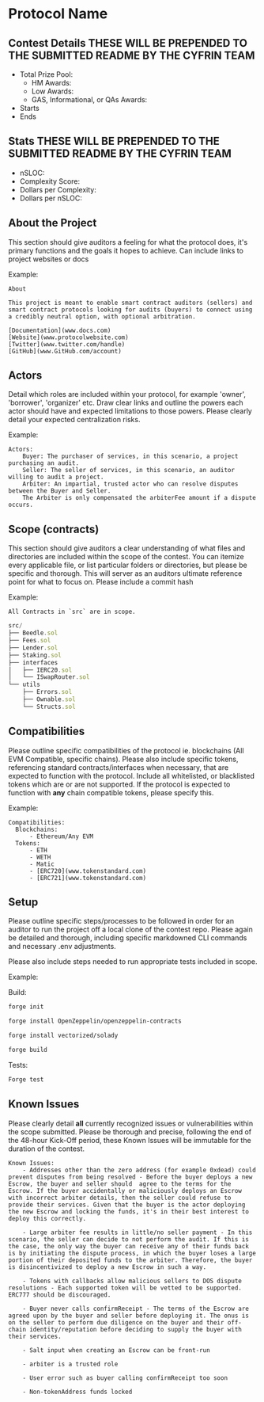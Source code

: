 # Protocol Name 

<!-- <br/>
<p align="center">
<img src="./logo.png" width="500" alt="Ditto">
</p>
<br/> --> 


## Contest Details **THESE WILL BE PREPENDED TO THE SUBMITTED README BY THE CYFRIN TEAM**

- Total Prize Pool: 
  - HM Awards: 
  - Low Awards: 
  - GAS, Informational, or QAs Awards:
- Starts 
- Ends 

## Stats **THESE WILL BE PREPENDED TO THE SUBMITTED README BY THE CYFRIN TEAM**
- nSLOC:
- Complexity Score:
- Dollars per Complexity:
- Dollars per nSLOC:

## About the Project

This section should give auditors a feeling for what the protocol does, it's primary functions and the goals it hopes to achieve. Can include links to project websites or docs

Example:
```
About

This project is meant to enable smart contract auditors (sellers) and smart contract protocols looking for audits (buyers) to connect using a credibly neutral option, with optional arbitration.

[Documentation](www.docs.com)
[Website](www.protocolwebsite.com)
[Twitter](www.twitter.com/handle)
[GitHub](www.GitHub.com/account)
```

## Actors

Detail which roles are included within your protocol, for example 'owner', 'borrower', 'organizer' etc. Draw clear links and outline the powers each actor should have and expected limitations to those powers. Please clearly detail your expected centralization risks.

Example:

```
Actors:
    Buyer: The purchaser of services, in this scenario, a project purchasing an audit.
    Seller: The seller of services, in this scenario, an auditor willing to audit a project.
    Arbiter: An impartial, trusted actor who can resolve disputes between the Buyer and Seller.
    The Arbiter is only compensated the arbiterFee amount if a dispute occurs.
```

## Scope (contracts)

This section should give auditors a clear understanding of what files and directories are included within the scope of the contest. You can itemize every applicable file, or list particular folders or directories, but please be specific and thorough. This will server as an auditors ultimate reference point for what to focus on. Please include a commit hash

Example:
```
All Contracts in `src` are in scope.
```
```js
src/
├── Beedle.sol
├── Fees.sol
├── Lender.sol
├── Staking.sol
├── interfaces
│   ├── IERC20.sol
│   └── ISwapRouter.sol
└── utils
    ├── Errors.sol
    ├── Ownable.sol
    └── Structs.sol

```

## Compatibilities

Please outline specific compatibilities of the protocol ie. blockchains (All EVM Compatible, specific chains). Please also include specific tokens, referencing standard contracts/interfaces when necessary, that are expected to function with the protocol. Include all whitelisted, or blacklisted tokens which are or are not supported. If the protocol is expected to function with **any** chain compatible tokens, please specify this.

Example:

```
Compatibilities:
  Blockchains:
      - Ethereum/Any EVM
  Tokens:
      - ETH
      - WETH
      - Matic
      - [ERC720](www.tokenstandard.com)
      - [ERC721](www.tokenstandard.com)
```

## Setup

Please outline specific steps/processes to be followed in order for an auditor to run the project off a local clone of the contest repo. Please again be detailed and thorough, including specific markdowned CLI commands and necessary .env adjustments.

Please also include steps needed to run appropriate tests included in scope.

Example:

Build:
```bash
forge init

forge install OpenZeppelin/openzeppelin-contracts

forge install vectorized/solady

forge build
```

Tests:
```bash
Forge test
```

## Known Issues

Please clearly detail **all** currently recognized issues or vulnerabilities within the scope submitted. Please be thorough and precise, following the end of the 48-hour Kick-Off period, these Known Issues will be immutable for the duration of the contest.

```
Known Issues:
    - Addresses other than the zero address (for example 0xdead) could prevent disputes from being resolved - Before the buyer deploys a new Escrow, the buyer and seller should  agree to the terms for the Escrow. If the buyer accidentally or maliciously deploys an Escrow with incorrect arbiter details, then the seller could refuse to provide their services. Given that the buyer is the actor deploying the new Escrow and locking the funds, it's in their best interest to deploy this correctly.

    - Large arbiter fee results in little/no seller payment - In this scenario, the seller can decide to not perform the audit. If this is the case, the only way the buyer can receive any of their funds back is by initiating the dispute process, in which the buyer loses a large portion of their deposited funds to the arbiter. Therefore, the buyer is disincentivized to deploy a new Escrow in such a way.

    - Tokens with callbacks allow malicious sellers to DOS dispute resolutions - Each supported token will be vetted to be supported. ERC777 should be discouraged.

    - Buyer never calls confirmReceipt - The terms of the Escrow are agreed upon by the buyer and seller before deploying it. The onus is on the seller to perform due diligence on the buyer and their off-chain identity/reputation before deciding to supply the buyer with their services.

    - Salt input when creating an Escrow can be front-run

    - arbiter is a trusted role

    - User error such as buyer calling confirmReceipt too soon

    - Non-tokenAddress funds locked
```


